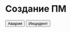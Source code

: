 <!DOCTYPE html>
<html lang="ru">
<head>
    <meta charset="UTF-8">
    <title>New Postmorten</title>
</head>
<body>
    <div id="main">
        <h1>Создание ПМ</h1>
        <button id="Авария">Авария</button>
        <button id="Инцидент">Инцидент</button>
        </div>
<script src="https://telegram.org/js/telegram-web-app.js"></script>
</body>
</html>

